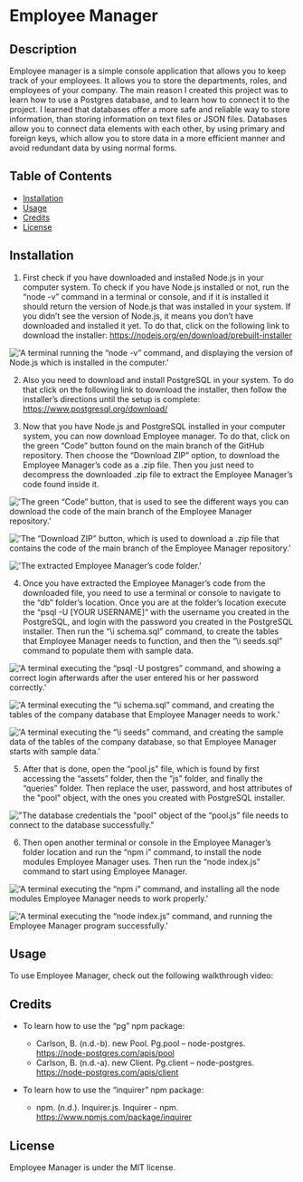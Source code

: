 # Employee Manager

## Description

Employee manager is a simple console application that allows you to keep track of your employees. It allows you to store the departments, roles, and employees of your company. The main reason I created this project was to learn how to use a Postgres database, and to learn how to connect it to the project. I learned that databases offer a more safe and reliable way to store information, than storing information on text files or JSON files. Databases allow you to connect data elements with each other, by using primary and foreign keys, which allow you to store data in a more efficient manner and avoid redundant data by using normal forms.

## Table of Contents

- [Installation](#installation)
- [Usage](#usage)
- [Credits](#credits)
- [License](#license)

## Installation

1. First check if you have downloaded and installed Node.js in your computer system. To check if you have Node.js installed or not, run the “node -v” command in a terminal or console, and if it is installed it should return the version of Node.js that was installed in your system. If you didn’t see the version of Node.js, it means you don’t have downloaded and installed it yet. To do that, click on the following link to download the installer: https://nodejs.org/en/download/prebuilt-installer

!['A terminal running the “node -v” command, and displaying the version of Node.js which is installed in the computer.'](./assets/images/NodeVersion.png)

2. Also you need to download and install PostgreSQL in your system. To do that click on the following link to download the installer, then follow the installer’s directions until the setup is complete: https://www.postgresql.org/download/

3. Now that you have Node.js and PostgreSQL installed in your computer system, you can now download Employee manager. To do that, click on the green “Code” button found on the main branch of the GitHub repository. Then choose the “Download ZIP” option, to download the Employee Manager’s code as a .zip file. Then you just need to decompress the downloaded .zip file to extract the Employee Manager’s code found inside it.

!['The green “Code” button, that is used to see the different ways you can download the code of the main branch of the Employee Manager repository.'](./assets/images/CodeButton.png)

!['The “Download ZIP” button, which is used to download a .zip file that contains the code of the main branch of the Employee Manager repository.'](./assets/images/ZipButton.png)

!['The extracted Employee Manager’s code folder.'](./assets/images/DownloadedFolder.png)

4. Once you have extracted the Employee Manager’s code from the downloaded file, you need to use a terminal or console to navigate to the “db” folder’s location. Once you are at the folder’s location execute the “psql -U [YOUR USERNAME]“ with the username you created in the PostgreSQL, and login with the password you created in the PostgreSQL installer. Then run the “\i schema.sql” command, to create the tables that Employee Manager needs to function, and then the “\i seeds.sql” command to populate them with sample data.

!['A terminal executing the “psql -U postgres” command, and showing a correct login afterwards after the user entered his or her password correctly.'](./assets/images/PostgreSqlLogin.png)

!['A terminal executing the “\i schema.sql” command, and creating the tables of the company database that Employee Manager needs to work.'](./assets/images/PostgreSqlSchema.png)

!['A terminal executing the “\i seeds” command, and creating the sample data of the tables of the company database, so that Employee Manager starts with sample data.'](./assets/images/PostgreSqlSeeds.png)

5. After that is done, open the “pool.js” file, which is found by first accessing the “assets” folder, then the “js” folder, and finally the “queries” folder. Then replace the user, password, and host attributes of the "pool" object, with the ones you created with PostgreSQL installer.

!["The database credentials the "pool" object of the “pool.js” file needs to connect to the database successfully."](./assets/images/DatabaseCredentials.png)

6. Then open another terminal or console in the Employee Manager’s folder location and run the “npm i” command, to install the node modules Employee Manager uses. Then run the “node index.js” command to start using Employee Manager.

!['A terminal executing the “npm i” command, and installing all the node modules Employee Manager needs to work properly.'](./assets/images/NpmInstall.png)

!['A terminal executing the “node index.js” command, and running the Employee Manager program successfully.'](./assets/images/NodeStart.png)

## Usage

To use Employee Manager, check out the following walkthrough video:

## Credits

- To learn how to use the “pg” npm package:

  - Carlson, B. (n.d.-b). new Pool. Pg.pool – node-postgres. https://node-postgres.com/apis/pool
  - Carlson, B. (n.d.-a). new Client. Pg.client – node-postgres. https://node-postgres.com/apis/client

- To learn how to use the “inquirer” npm package:
  - npm. (n.d.). Inquirer.js. Inquirer - npm. https://www.npmjs.com/package/inquirer

## License

Employee Manager is under the MIT license.
